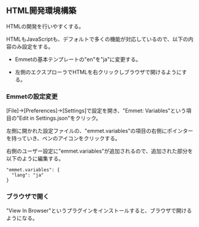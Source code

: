 ## HTML開発環境構築

HTMLの開発を行いやすくする。

HTMLもJavaScriptも、デフォルトで多くの機能が対応しているので、以下の内容のみ設定をする。

+ Emmetの基本テンプレートの"en"を"ja"に変更する。

+ 左側のエクスプローラでHTMLを右クリックしブラウザで開けるようにする。

### Emmetの設定変更

[File]→[Preferences]→[Settings]で設定を開き、"Emmet: Variables"という項目の"Edit in Settings.json"をクリック。

左側に開かれた設定ファイルの、"emmet.variables"の項目の右側にポインターを持っていき、ペンのアイコンをクリックする。

右側のユーザー設定に"emmet.variables"が追加されるので、追加された部分を以下のように編集する。

```
"emmet.variables": {
  "lang": "ja"
}
```

### ブラウザで開く

"View In Browser"というプラグインをインストールすると、ブラウザで開けるようになる。
